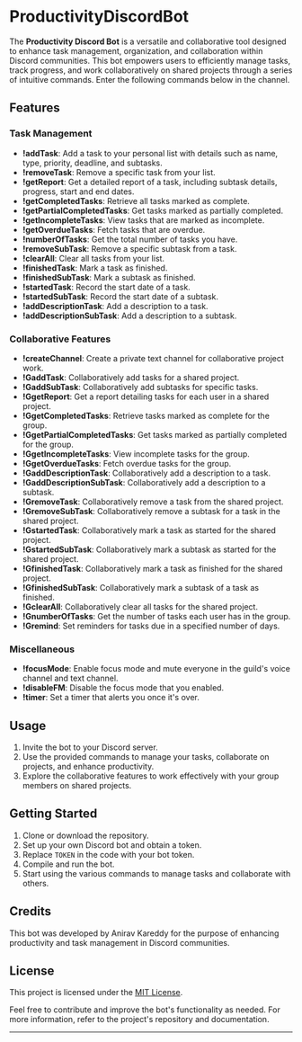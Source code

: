 # ProductivityDiscordBot

The **Productivity Discord Bot** is a versatile and collaborative tool designed to enhance task management, organization, and collaboration within Discord communities. This bot empowers users to efficiently manage tasks, track progress, and work collaboratively on shared projects through a series of intuitive commands. Enter the following commands below in the channel. 

## Features

### Task Management
- **!addTask**: Add a task to your personal list with details such as name, type, priority, deadline, and subtasks.
- **!removeTask**: Remove a specific task from your list.
- **!getReport**: Get a detailed report of a task, including subtask details, progress, start and end dates.
- **!getCompletedTasks**: Retrieve all tasks marked as complete.
- **!getPartialCompletedTasks**: Get tasks marked as partially completed.
- **!getIncompleteTasks**: View tasks that are marked as incomplete.
- **!getOverdueTasks**: Fetch tasks that are overdue.
- **!numberOfTasks**: Get the total number of tasks you have.
- **!removeSubTask**: Remove a specific subtask from a task.
- **!clearAll**: Clear all tasks from your list.
- **!finishedTask**: Mark a task as finished.
- **!finishedSubTask**: Mark a subtask as finished.
- **!startedTask**: Record the start date of a task.
- **!startedSubTask**: Record the start date of a subtask.
- **!addDescriptionTask**: Add a description to a task.
- **!addDescriptionSubTask**: Add a description to a subtask.

### Collaborative Features
- **!createChannel**: Create a private text channel for collaborative project work.
- **!GaddTask**: Collaboratively add tasks for a shared project.
- **!GaddSubTask**: Collaboratively add subtasks for specific tasks.
- **!GgetReport**: Get a report detailing tasks for each user in a shared project.
- **!GgetCompletedTasks**: Retrieve tasks marked as complete for the group.
- **!GgetPartialCompletedTasks**: Get tasks marked as partially completed for the group.
- **!GgetIncompleteTasks**: View incomplete tasks for the group.
- **!GgetOverdueTasks**: Fetch overdue tasks for the group.
- **!GaddDescriptionTask**: Collaboratively add a description to a task.
- **!GaddDescriptionSubTask**: Collaboratively add a description to a subtask.
- **!GremoveTask**: Collaboratively remove a task from the shared project.
- **!GremoveSubTask**: Collaboratively remove a subtask for a task in the shared project.
- **!GstartedTask**: Collaboratively mark a task as started for the shared project.
- **!GstartedSubTask**: Collaboratively mark a subtask as started for the shared project.
- **!GfinishedTask**: Collaboratively mark a task as finished for the shared project.
- **!GfinishedSubTask**: Collaboratively mark a subtask of a task as finished.
- **!GclearAll**: Collaboratively clear all tasks for the shared project.
- **!GnumberOfTasks**: Get the number of tasks each user has in the group.
- **!Gremind**: Set reminders for tasks due in a specified number of days.

### Miscellaneous
- **!focusMode**: Enable focus mode and mute everyone in the guild's voice channel and text channel.
- **!disableFM**: Disable the focus mode that you enabled.
- **!timer**: Set a timer that alerts you once it's over.

## Usage

1. Invite the bot to your Discord server.
2. Use the provided commands to manage your tasks, collaborate on projects, and enhance productivity.
3. Explore the collaborative features to work effectively with your group members on shared projects.

## Getting Started

1. Clone or download the repository.
2. Set up your own Discord bot and obtain a token.
3. Replace `TOKEN` in the code with your bot token.
4. Compile and run the bot.
5. Start using the various commands to manage tasks and collaborate with others.

## Credits

This bot was developed by Anirav Kareddy for the purpose of enhancing productivity and task management in Discord communities.

## License

This project is licensed under the [MIT License](LICENSE).

Feel free to contribute and improve the bot's functionality as needed. For more information, refer to the project's repository and documentation.

---
